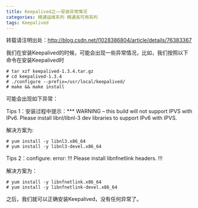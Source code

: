 ```yaml
---
title: Keepalived之——安装异常情况
categories: 精通运维系列 精通高可用系列
tags: Keepalived
---
```

转载请注明出处：http://blog.csdn.net/l1028386804/article/details/76383367  

我们在安装Keepalived的时候，可能会出现一些异常情况，比如，我们按照以下命令在安装Keepalived时

    
    
    # tar xzf keepalived-1.3.4.tar.gz
    # cd keepalived-1.3.4
    # ./configure --prefix=/usr/local/keepalived/
    # make && make install

可能会出现如下异常：

Tips 1：安装过程中提示：*** WARNING – this build will not support IPVS with IPv6.
Please install libnl/libnl-3 dev libraries to support IPv6 with IPVS.

解决方案为:

    
    
    # yum install -y libnl3.x86_64
    # yum install -y libnl3-devel.x86_64

Tips 2：configure: error: !!! Please install libnfnetlink headers. !!!

解决方案为：  

    
    
    # yum install -y libnfnetlink.x86_64 
    # yum install -y libnfnetlink-devel.x86_64

之后，我们就可以正确安装Keepalived，没有任何异常了。  

